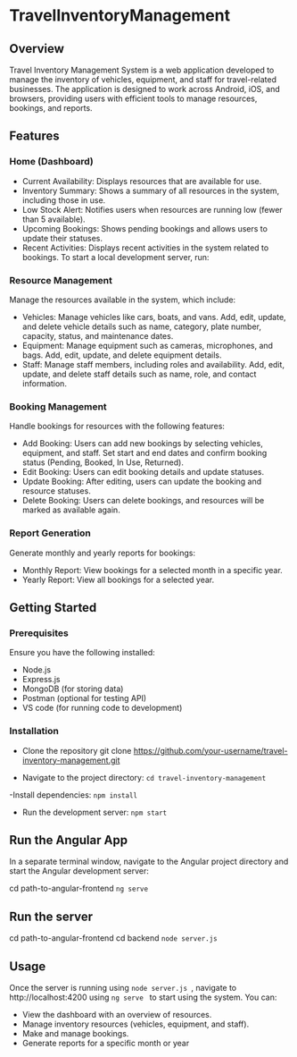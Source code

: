 

# TravelInventoryManagement
## Overview
Travel Inventory Management System is a web application developed to manage the inventory of vehicles, equipment, and staff for travel-related businesses. The application is designed to work across Android, iOS, and browsers, providing users with efficient tools to manage resources, bookings, and reports.

## Features
### Home (Dashboard)
- Current Availability: Displays resources that are available for use.
- Inventory Summary: Shows a summary of all resources in the system, including those in use.
- Low Stock Alert: Notifies users when resources are running low (fewer than 5 available).
- Upcoming Bookings: Shows pending bookings and allows users to update their statuses.
- Recent Activities: Displays recent activities in the system related to bookings.
  To start a local development server, run:

### Resource Management
Manage the resources available in the system, which include:

- Vehicles: Manage vehicles like cars, boats, and vans.
Add, edit, update, and delete vehicle details such as name, category, plate number, capacity, status, and maintenance dates.
- Equipment: Manage equipment such as cameras, microphones, and bags.
Add, edit, update, and delete equipment details.
- Staff: Manage staff members, including roles and availability.
Add, edit, update, and delete staff details such as name, role, and contact information.

### Booking Management
Handle bookings for resources with the following features:

- Add Booking: Users can add new bookings by selecting vehicles, equipment, and staff.
Set start and end dates and confirm booking status (Pending, Booked, In Use, Returned).
- Edit Booking: Users can edit booking details and update statuses.
- Update Booking: After editing, users can update the booking and resource statuses.
- Delete Booking: Users can delete bookings, and resources will be marked as available again.

### Report Generation
Generate monthly and yearly reports for bookings:

- Monthly Report: View bookings for a selected month in a specific year.
- Yearly Report: View all bookings for a selected year.

## Getting Started
### Prerequisites
Ensure you have the following installed:

- Node.js
- Express.js 
- MongoDB (for storing data)
- Postman (optional for testing API)
- VS code (for running code to development)

### Installation
- Clone the repository
git clone https://github.com/your-username/travel-inventory-management.git

- Navigate to the project directory:
 `cd travel-inventory-management `

-Install dependencies:
 `npm install `

- Run the development server:
 `npm start `

## Run the Angular App
In a separate terminal window, navigate to the Angular project directory and start the Angular development server:

cd path-to-angular-frontend
 `ng serve`

## Run the server
cd path-to-angular-frontend
cd backend
 `node server.js`

## Usage
Once the server is running using  `node server.js `, navigate to http://localhost:4200 using  `ng serve ` to start using the system. You can:

- View the dashboard with an overview of resources.
- Manage inventory resources (vehicles, equipment, and staff).
- Make and manage bookings.
- Generate reports for a specific month or year

